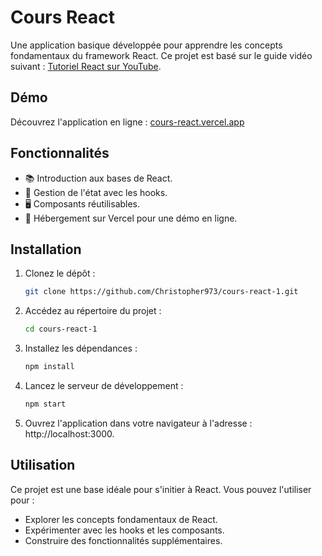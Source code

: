 # Cours React

Une application basique développée pour apprendre les concepts fondamentaux du framework React. Ce projet est basé sur le guide vidéo suivant : [Tutoriel React sur YouTube](https://www.youtube.com/watch?v=f0X1Tl8aHtA).

## Démo

Découvrez l'application en ligne : [cours-react.vercel.app](https://cours-react.vercel.app)

## Fonctionnalités

- 📚 Introduction aux bases de React.
- 🔄 Gestion de l'état avec les hooks.
- 🖥️ Composants réutilisables.
- 🚀 Hébergement sur Vercel pour une démo en ligne.

## Installation

1. Clonez le dépôt :
   ```bash
   git clone https://github.com/Christopher973/cours-react-1.git

2. Accédez au répertoire du projet :
   ```bash
   cd cours-react-1
   
3. Installez les dépendances :
   ```bash
   npm install

4. Lancez le serveur de développement :
   ```bash
   npm start

5. Ouvrez l'application dans votre navigateur à l'adresse : http://localhost:3000.

## Utilisation

Ce projet est une base idéale pour s'initier à React. Vous pouvez l'utiliser pour :

- Explorer les concepts fondamentaux de React.
- Expérimenter avec les hooks et les composants.
- Construire des fonctionnalités supplémentaires.


